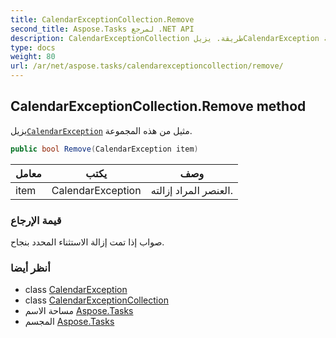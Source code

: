 ```yaml
---
title: CalendarExceptionCollection.Remove
second_title: Aspose.Tasks لمرجع .NET API
description: CalendarExceptionCollection طريقة. يزيلCalendarException مثيل من هذه المجموعة.
type: docs
weight: 80
url: /ar/net/aspose.tasks/calendarexceptioncollection/remove/
---
```

## CalendarExceptionCollection.Remove method

يزيل[`CalendarException`](../../calendarexception/) مثيل من هذه المجموعة.

```csharp
public bool Remove(CalendarException item)
```

| معامل | يكتب | وصف |
| --- | --- | --- |
| item | CalendarException | العنصر المراد إزالته. |

### قيمة الإرجاع

صواب إذا تمت إزالة الاستثناء المحدد بنجاح.

### أنظر أيضا

* class [CalendarException](../../calendarexception/)
* class [CalendarExceptionCollection](../)
* مساحة الاسم [Aspose.Tasks](../../calendarexceptioncollection/)
* المجسم [Aspose.Tasks](../../../)


